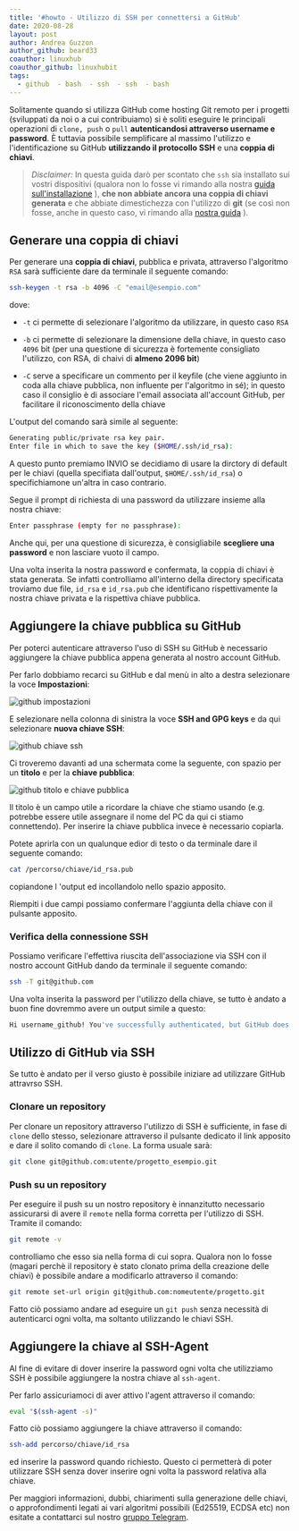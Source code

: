 ```yaml
---
title: '#howto - Utilizzo di SSH per connettersi a GitHub'
date: 2020-08-28
layout: post
author: Andrea Guzzon
author_github: beard33
coauthor: linuxhub
coauthor_github: linuxhubit
tags:
  - github  - bash  - ssh  - ssh  - bash
---
```

Solitamente quando si utilizza GitHub come hosting Git remoto per i progetti (sviluppati da noi o a cui contribuiamo) si è soliti eseguire le principali operazioni di `clone, push` o `pull` **autenticandosi attraverso username e password**. È tuttavia possibile semplificare al massimo l'utilizzo e l'identificazione su GitHub **utilizzando il protocollo SSH** e una **coppia di chiavi**.

> *Disclaimer:* In questa guida darò per scontato che `ssh` sia installato sui vostri dispositivi (qualora non lo fosse vi rimando alla nostra [guida sull'installazione](https://linuxhub.it/articles/howto-come-usare-ssh-su-linux,-parte-1) 
), **che non abbiate ancora una coppia di chiavi generata** e che abbiate dimestichezza con l'utilizzo di **git** (se così non fosse, anche in questo caso, vi rimando alla [nostra guida](https://linuxhub.it/articles/howto-git-comprenderlo,-usarlo-e-amarlo)
).

## Generare una coppia di chiavi

Per generare una **coppia di chiavi**, pubblica e privata, attraverso l'algoritmo `RSA` sarà sufficiente dare da terminale il seguente comando:

```bash
ssh-keygen -t rsa -b 4096 -C "email@esempio.com"
```

dove:

- `-t` ci permette di selezionare l'algoritmo da utilizzare, in questo caso `RSA`

- `-b` ci permette di selezionare la dimensione della chiave, in questo caso `4096` bit (per una questione di sicurezza è fortemente consigliato l'utilizzo, con RSA, di chaivi di **almeno 2096 bit**)

- `-C` serve a specificare un commento per il keyfile (che viene aggiunto in coda alla chiave pubblica, non influente per l'algoritmo in sé); in questo caso il consiglio è di associare l'email associata all'account GitHub, per facilitare il riconoscimento della chiave

L'output del comando sarà simile al seguente:

```bash
Generating public/private rsa key pair.
Enter file in which to save the key ($HOME/.ssh/id_rsa):
```

A questo punto premiamo INVIO se decidiamo di usare la dirctory di default per le chiavi (quella specifiata dall'output, `$HOME/.ssh/id_rsa`) o specifichiamone un'altra in caso contrario.

Segue il prompt di richiesta di una password da utilizzare insieme alla nostra chiave:

```bash
Enter passphrase (empty for no passphrase):
```

Anche qui, per una questione di sicurezza, è consigliabile **scegliere una password** e non lasciare vuoto il campo.

Una volta inserita la nostra password e confermata, la coppia di chiavi è stata generata. Se infatti controlliamo all'interno della directory specificata troviamo due file, `id_rsa` e `id_rsa.pub` che identificano rispettivamente la nostra chiave privata e la rispettiva chiave pubblica.

## Aggiungere la chiave pubblica su GitHub

Per poterci autenticare attraverso l'uso di SSH su GitHub è necessario aggiungere la chiave pubblica appena generata al nostro account GitHub.

Per farlo dobbiamo recarci su GitHub e dal menù in alto a destra selezionare la voce **Impostazioni**:

![github impostazioni](storage/github1.png)

E selezionare nella colonna di sinistra la voce **SSH and GPG keys** e da qui selezionare **nuova chiave SSH**:

![github chiave ssh](storage/ssh2.png)

Ci troveremo davanti ad una schermata come la seguente, con spazio per un **titolo** e per la **chiave pubblica**:

![github titolo e chiave pubblica](storage/ssh4.png)

Il titolo è un campo utile a ricordare la chiave che stiamo usando (e.g. potrebbe essere utile assegnare il nome del PC da qui ci stiamo connettendo). Per inserire la chiave pubblica invece è necessario copiarla.

Potete aprirla con un qualunque edior di testo o da terminale dare il seguente comando:

```bash
cat /percorso/chiave/id_rsa.pub
```
copiandone l 'output ed incollandolo nello spazio apposito.

Riempiti i due campi possiamo confermare l'aggiunta della chiave con il pulsante apposito.

### Verifica della connessione SSH

Possiamo verificare l'effettiva riuscita dell'associazione via SSH con il nostro account GitHub dando da terminale il seguente comando:

```bash
ssh -T git@github.com
```

Una volta inserita la password per l'utilizzo della chiave, se tutto è andato a buon fine dovremmo avere un output simile a questo:

```bash
Hi username_github! You've successfully authenticated, but GitHub does not provide shell access.

```

## Utilizzo di GitHub via SSH

Se tutto è andato per il verso giusto è possibile iniziare ad utilizzare GitHub attravrso SSH.

### Clonare un repository

Per clonare un repository attraverso l'utilizzo di SSH è sufficiente, in fase di `clone` dello stesso, selezionare attraverso il pulsante dedicato il link apposito e dare il solito comando di `clone`. La forma usuale sarà:

```bash
git clone git@github.com:utente/progetto_esempio.git
```

### Push su un repository

Per eseguire il push su un nostro repository è innanzitutto necessario assicurarsi di avere il `remote` nella forma corretta per l'utilizzo di SSH. Tramite il comando:

```bash
git remote -v
```

controlliamo che esso sia nella forma di cui sopra. Qualora non lo fosse (magari perchè il repository è stato clonato prima della creazione delle chiavi) è possibile andare a modificarlo attraverso il comando:

```bash
git remote set-url origin git@github.com:nomeutente/progetto.git
```

Fatto ciò possiamo andare ad eseguire un `git push` senza necessità di autenticarci ogni volta, ma soltanto utilizzando le chiavi SSH.

## Aggiungere la chiave al SSH-Agent

Al fine di evitare di dover inserire la password ogni volta che utilizziamo SSH è possibile aggiungere la nostra chiave al `ssh-agent`.

Per farlo assicuriamoci di aver attivo l'agent attraverso il comando:

```bash
eval "$(ssh-agent -s)"
```

Fatto ciò possiamo aggiungere la chiave attraverso il comando:

```bash
ssh-add percorso/chiave/id_rsa
```

ed inserire la password quando richiesto. Questo ci permetterà di poter utilizzare SSH senza dover inserire ogni volta la password relativa alla chiave.

Per maggiori informazioni, dubbi, chiarimenti sulla generazione delle chiavi, o approfondimenti legati ai vari algoritmi possibili (Ed25519, ECDSA etc) non esitate a contattarci sul nostro [gruppo Telegram](https://t.me/linuxpeople).
